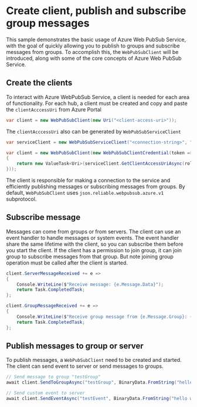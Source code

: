 # Create client, publish and subscribe group messages

This sample demonstrates the basic usage of Azure Web PubSub Service, with the goal of quickly allowing you to publish to groups and subscribe messages from groups. To accomplish this, the `WebPubSubClient` will be introduced, along with some of the core concepts of Azure Web PubSub Service.

## Create the clients

To interact with Azure WebPubSub Service, a client is needed for each area of functionality. For each hub, a client must be created and copy and paste the `clientAcccessUri` from Azure Portal

```C# Snippet:WebPubSubClient_Construct
var client = new WebPubSubClient(new Uri("<client-access-uri>"));
```

The `clientAcccessUri` also can be generated by `WebPubSubServiceClient`

```C# Snippet:WebPubSubClient_Construct2
var serviceClient = new WebPubSubServiceClient("<connection-string>", "hub");

var client = new WebPubSubClient(new WebPubSubClientCredential(token =>
{
    return new ValueTask<Uri>(serviceClient.GetClientAccessUriAsync(roles: new[] { "webpubsub.joinLeaveGroup", "webpubsub.sendToGroup" }));
}));
```

The client is responsible for making a connection to the service and efficiently publishing messages or subscribing messages from groups. By default, `WebPubSubClient` uses `json.reliable.webpubsub.azure.v1` subprotocol.

## Subscribe message

Messages can come from groups or from servers. The client can use an event handler to handle messages or system events. The event handler share the same lifetime with the client, so you can subscribe them before you start the client. If the client has a permission to join group, it can join group to subscribe messages from that group. But note joining group operation must be called after the client is started.

```C# Snippet:WebPubSubClient_Subscribe_ServerMessage
client.ServerMessageReceived += e =>
{
    Console.WriteLine($"Receive message: {e.Message.Data}");
    return Task.CompletedTask;
};
```

```C# Snippet:WebPubSubClient_Subscribe_GroupMessage
client.GroupMessageReceived += e =>
{
    Console.WriteLine($"Receive group message from {e.Message.Group}: {e.Message.Data}");
    return Task.CompletedTask;
};
```

## Publish messages to group or server

To publish messages, a `WebPubSubClient` need to be created and started. The client can send event to server or send messages to groups.

```C# Snippet:WebPubSubClient_SendToGroup
// Send message to group "testGroup"
await client.SendToGroupAsync("testGroup", BinaryData.FromString("hello world"), WebPubSubDataType.Text);
```

```C# Snippet:WebPubSubClient_SendEvent
// Send custom event to server
await client.SendEventAsync("testEvent", BinaryData.FromString("hello world"), WebPubSubDataType.Text);
```
